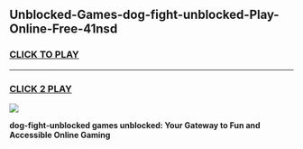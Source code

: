 
## Unblocked-Games-dog-fight-unblocked-Play-Online-Free-41nsd
<h3>
<a href="https://premium76.site?title=dog-fight-unblocked&ref=26A">CLICK TO PLAY</a></h3>
<hr>

<h3>
<a href="https://premium76.site?title=dog-fight-unblocked&ref=26A">CLICK 2 PLAY</a>
  
</h3>

<a href="https://premium76.site?title=dog-fight-unblocked&ref=26A"><img src="https://clearcache.store/games.png"></a>


**dog-fight-unblocked games unblocked: Your Gateway to Fun and Accessible Online Gaming**
